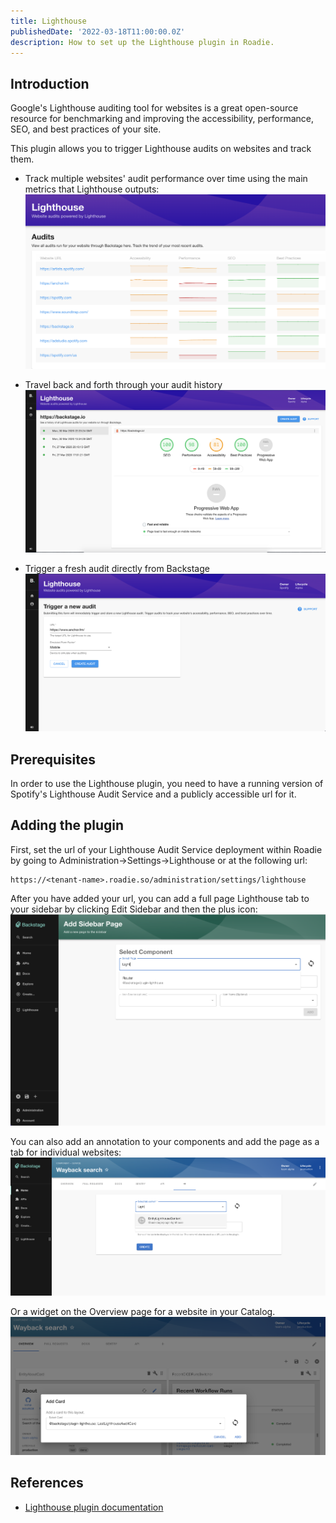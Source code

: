 ```yaml
---
title: Lighthouse
publishedDate: '2022-03-18T11:00:00.0Z'
description: How to set up the Lighthouse plugin in Roadie.
---
```


## Introduction

Google's Lighthouse auditing tool for websites is a great open-source resource for benchmarking and improving the accessibility, performance, SEO, and best practices of your site.

This plugin allows you to trigger Lighthouse audits on websites and track them.

- Track multiple websites' audit performance over time using the main metrics that Lighthouse outputs:
![audits-overview-page.png](./audits-overview-page.png)

- Travel back and forth through your audit history
![audit-view.png](./audit-view.png)

- Trigger a fresh audit directly from Backstage
![create-audit.png](./create-audit.png)

## Prerequisites

In order to use the Lighthouse plugin, you need to have a running version of Spotify's Lighthouse Audit Service and a 
publicly accessible url for it.

## Adding the plugin

First, set the url of your Lighthouse Audit Service deployment within Roadie by going to Administration->Settings->Lighthouse or at the following url:

```text
https://<tenant-name>.roadie.so/administration/settings/lighthouse
```

After you have added your url, you can add a full page Lighthouse tab to your sidebar by clicking Edit Sidebar and then the plus icon:
![add-sidebar-page.png](./add-sidebar-page.png)

You can also add an annotation to your components and add the page as a tab for individual websites:
![add-lighthouse-tab.png](./add-lighthouse-tab.png)

Or a widget on the Overview page for a website in your Catalog.
![add-widget.png](./add-widget.png)

## References

- [Lighthouse plugin documentation](https://github.com/backstage/backstage/blob/master/plugins/lighthouse/README.md)

